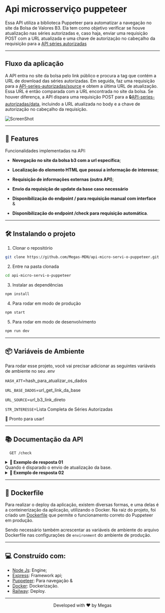 # Api microsserviço puppeteer

Essa API utiliza a biblioteca Puppeteer para automatizar a navegação no site da Bolsa de Valores B3. Ela tem como objetivo verificar se houve atualização nas séries autorizadas e, caso haja, enviar uma requisição POST com a URL atualizada e uma chave de autorização no cabeçalho da requisição para a [API séries autorizadas](https://github.com/Megas-MDN/Api-Series-Autorizadas-B3)

<hr>

## Fluxo da aplicação

A API entra no site da bolsa pelo link público e procura a tag que contém a URL de download das séries autorizadas. Em seguida, faz uma requisição para a [API-series-autorizadas/source](https://api-series-autorizadas-b3.up.railway.app/source) e obtem a última URL de atualização. Essa URL é então comparada com a URL encontrada no site da bolsa. Se houver diferença, a API dispara uma requisição POST para a 🔒️[API-series-autorizadas/data](https://api-series-autorizadas-b3.up.railway.app/data), incluindo a URL atualizada no body e a chave de autorização no cabeçalho da requisição.

![ScreenShot](https://i.imgur.com/55Eiens.png)

<hr>

## 🧐 Features

Funcionalidades implementadas na API:

- **Nevegação no site da bolsa b3 com a url específica**;

- **Localização do elemento HTML que possui a informação de interesse**;

- **Requisição de informações externas (outra API)**;

- **Envio da requisição de update da base caso necessário**

- **Disponibilização do endpoint / para requisição manual com interface** &

- **Disponibilização do endpoint /check para requisição automática**.

<hr>

## 🛠️ Instalando o projeto

1. Clonar o repositório

```bash
git clone https://github.com/Megas-MDN/api-micro-servi-o-puppeteer.git
```

2. Entre na pasta clonada

```bash
cd api-micro-servi-o-puppeteer
```

3. Instalar as dependências

```bash
npm install
```

4. Para rodar em modo de produção

```bash
npm start
```

5. Para rodar em modo de desenvolvimento

```bash
npm run dev
```

<hr>

## 📦 Variáveis de Ambiente

Para rodar esse projeto, você vai precisar adicionar as seguintes variáveis de ambiente no seu .env

`HASH_ATT`=hash_para_atualizar_os_dados

`URL_BASE_DADOS`=url_get_link_da_base

`URL_SOURCE`=url_b3_link_direto

`STR_INTERESSE`=Lista Completa de Séries Autorizadas

🌟 Pronto para usar!

<hr>

## 📚 Documentação da API

```http
  GET /check
```

<details>
  <summary><strong>📝 Exemplo de resposta 01</strong></summary><br />

```json
{
  "message": "Base already updated!",
  "src": "Link direto da última atualização."
}
```

</details>
Quando é disparado o envio de atualização da base.
<details>
  <summary><strong>📝 Exemplo de resposta 02</strong></summary><br />

```json
{
  "message": "The base has been updated successfully!!!",
  "srcOld": "Link antigo",
  "src": "Link atualizado",
  "response": {
    // Resposta da API Séries Autorizadas no caso de sucesso
    "message": "Updated!",
    "total": 41732, // Número total de arquivos incluidos na base
    "header": "01|20230410|20230411|00:01:08",
    "randomOption": {
      "tipoDaSerie": 2,
      "ativPrincipal": "MAGAZ LUIZA",
      "tipoAtivoPrincipal": "ON NM",
      "labelDerivativo": "OPCOES COMPRA",
      "ticket": "MGLUE15",
      "tipoDerivativo": "Americano",
      "strike": 15,
      "vencimento": "05/19/2023"
    }
  }
}
```

</details>

<hr>

## 🐋 Dockerfile

Para realizar o deploy da aplicação, existem diversas formas, e uma delas é a conteinerização da aplicação, utilizando o Docker. Na raiz do projeto, foi criado um [Dockerfile](https://github.com/Megas-MDN/api-micro-servi-o-puppeteer/blob/main/Dockerfile) que permite o funcionamento correto do Puppeteer em produção.

Sendo necessário também acrescentar as variáveis de ambiente do arquivo Dockerfile nas configurações de `environment` do ambiente de produção.

<hr>

## 💻 Construído com:

- [Node Js](https://nodejs.org/en): Engine;
- [Express](https://expressjs.com/pt-br/): Framework api;
- [Puppeteer](https://pptr.dev/): Para navegação &
- [Docker](https://hub.docker.com/): Dockerização.
- [Railway](https://railway.app/): Deploy.

<hr>
<p align="center">
Developed with ❤️ by Megas
</p>
